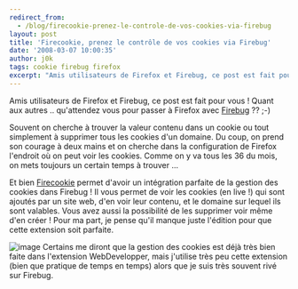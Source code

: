 ```yaml
---
redirect_from:
  - /blog/firecookie-prenez-le-controle-de-vos-cookies-via-firebug
layout: post
title: 'Firecookie, prenez le contrôle de vos cookies via Firebug'
date: '2008-03-07 10:00:35'
author: j0k
tags: cookie firebug firefox
excerpt: "Amis utilisateurs de Firefox et Firebug, ce post est fait pour vous ! Quant aux autres .. qu'attendez vous pour passer à Firefox avec [Firebug](http://www.getfirebug.com/) ?? ;-)     \nSouvent on cherche à trouver la valeur contenu dans un cookie ou tout simplement à supprimer tous les cookies d'un domaine. Du coup, on prend son courage à deux mains et on      …"
---
```


Amis utilisateurs de Firefox et Firebug, ce post est fait pour vous ! Quant aux autres .. qu'attendez vous pour passer à Firefox avec [Firebug](http://www.getfirebug.com/) ?? ;-)

Souvent on cherche à trouver la valeur contenu dans un cookie ou tout simplement à supprimer tous les cookies d'un domaine. Du coup, on prend son courage à deux mains et on cherche dans la configuration de Firefox l'endroit où on peut voir les cookies. Comme on y va tous les 36 du mois, on mets toujours un certain temps à trouver ...

Et bien [Firecookie](http://www.softwareishard.com/blog/?page_id=5) permet d'avoir un intégration parfaite de la gestion des cookies dans Firebug ! Il vous permet de voir les cookies (en live !) qui sont ajoutés par un site web, d'en voir leur contenu, et le domaine sur lequel ils sont valables. Vous avez aussi la possibilité de les supprimer voir même d'en créer !   Pour ma part, je pense qu'il manque juste l'édition pour que cette extension soit parfaite.

 ![image](https://img258.imageshack.us/img258/1875/scrfirecookie1pk4.png)
Certains me diront que la gestion des cookies est déjà très bien faite dans l'extension WebDevelopper, mais j'utilise très peu cette extension (bien que pratique de temps en temps) alors que je suis très souvent rivé sur Firebug.
